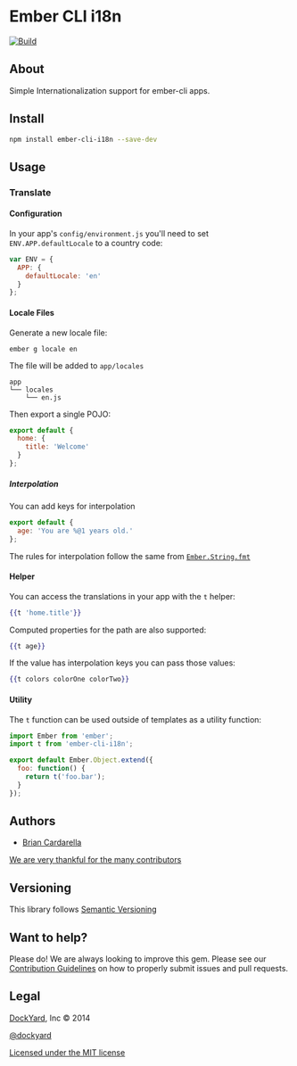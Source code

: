 # Ember CLI i18n

[![Build](https://travis-ci.org/dockyard/ember-cli-i18n.svg?branch=master)](https://travis-ci.org/dockyard/ember-cli-i18n)

## About ##

Simple Internationalization support for ember-cli apps.

## Install ##

```bash
npm install ember-cli-i18n --save-dev
```

## Usage ##

### Translate

#### Configuration

In your app's `config/environment.js` you'll need to set
`ENV.APP.defaultLocale` to a country code:

```javascript
var ENV = {
  APP: {
    defaultLocale: 'en'
  }
};
```

#### Locale Files

Generate a new locale file:

```
ember g locale en
```

The file will be added to `app/locales`

```
app
└── locales
    └── en.js
```

Then export a single POJO:

```javascript
export default {
  home: {
    title: 'Welcome'
  }
};
```

##### Interpolation

You can add keys for interpolation

```javascript
export default {
  age: 'You are %@1 years old.'
};
```

The rules for interpolation follow the same from
[`Ember.String.fmt`](http://emberjs.com/api/classes/Ember.String.html#method_fmt)

#### Helper

You can access the translations in your app with the `t` helper:

```handlebars
{{t 'home.title'}}
```

Computed properties for the path are also supported:

```handlebars
{{t age}}
```

If the value has interpolation keys you can pass those values:

```handlebars
{{t colors colorOne colorTwo}}
```

#### Utility

The `t` function can be used outside of templates as a utility function:

```javascript
import Ember from 'ember';
import t from 'ember-cli-i18n';

export default Ember.Object.extend({
  foo: function() {
    return t('foo.bar');
  }
});
```

## Authors ##

* [Brian Cardarella](http://twitter.com/bcardarella)

[We are very thankful for the many contributors](https://github.com/dockyard/ember-cli-i18n/graphs/contributors)

## Versioning ##

This library follows [Semantic Versioning](http://semver.org)

## Want to help? ##

Please do! We are always looking to improve this gem. Please see our
[Contribution Guidelines](https://github.com/dockyard/ember-cli-i18n/blob/master/CONTRIBUTING.md)
on how to properly submit issues and pull requests.

## Legal ##

[DockYard](http://dockyard.com), Inc &copy; 2014

[@dockyard](http://twitter.com/dockyard)

[Licensed under the MIT license](http://www.opensource.org/licenses/mit-license.php)
